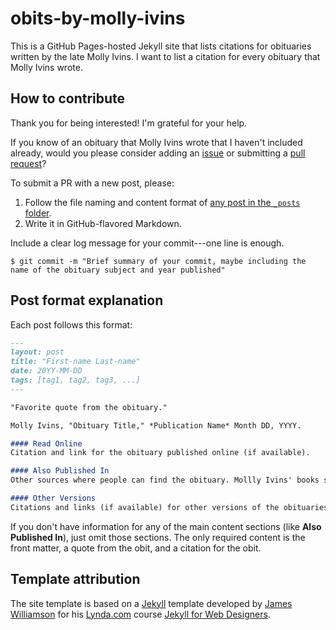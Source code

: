 # obits-by-molly-ivins

This is a GitHub Pages-hosted Jekyll site that lists citations for obituaries written by the late Molly Ivins. I want to list a citation for every obituary that Molly Ivins wrote.

## How to contribute
Thank you for being interested! I'm grateful for your help.

If you know of an obituary that Molly Ivins wrote that I haven't included already, would you please consider adding an [issue](https://github.com/hillaryfraley/obits-by-molly-ivins/issues) or submitting a [pull request](https://github.com/hillaryfraley/obits-by-molly-ivins/pulls)?

To submit a PR with a new post, please:
1. Follow the file naming and content format of [any post in the `_posts` folder](https://github.com/hillaryfraley/obits-by-molly-ivins/tree/gh-pages/_posts).
2. Write it in GitHub-flavored Markdown.

Include a clear log message for your commit---one line is enough.

`$ git commit -m "Brief summary of your commit, maybe including the name of the obituary subject and year published"`

## Post format explanation

Each post follows this format:

```markdown
---
layout: post
title: "First-name Last-name"
date: 20YY-MM-DD
tags: [tag1, tag2, tag3, ...]
---

"Favorite quote from the obituary."

Molly Ivins, "Obituary Title," *Publication Name* Month DD, YYYY.

#### Read Online
Citation and link for the obituary published online (if available).

#### Also Published In
Other sources where people can find the obituary. Mollly Ivins' books sometimes include obituaries she wrote.

#### Other Versions
Citations and links (if available) for other versions of the obituaries. Some of them were syndicated or republished.

```
If you don't have information for any of the main content sections (like **Also Published In**), just omit those sections. The only required content is the front matter, a quote from the obit, and a citation for the obit.

## Template attribution

The site template is based on a [Jekyll](https://jekyllrb.com/) template developed by [James Williamson](https://github.com/jameswillweb) for his [Lynda.com](https://www.lynda.com/) course [Jekyll for Web Designers](https://www.lynda.com/Jekyll-tutorials/Jekyll-Web-Designers/383124-2.html).

